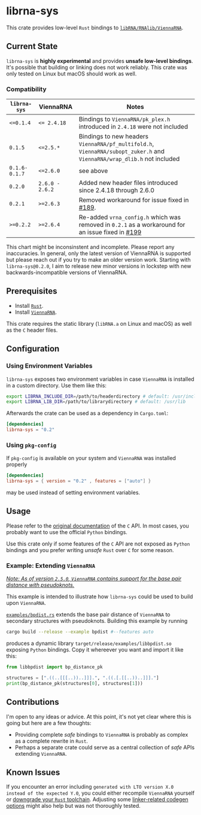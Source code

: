 # librna-sys

This crate provides low-level `Rust` bindings to [`libRNA/RNAlib/ViennaRNA`](https://www.tbi.univie.ac.at/RNA/).

## Current State

`librna-sys` is **highly experimental** and provides **unsafe low-level bindings**.
It's possible that building or linking does not work reliably. 
This crate was only tested on Linux but macOS should work as well.

### Compatibility

| `librna-sys` | ViennaRNA | Notes |
| ------------ | --------- | ----- |
| `<=0.1.4` | `<= 2.4.18` | Bindings to `ViennaRNA/pk_plex.h` introduced in `2.4.18` were not included |
| `0.1.5` | `<=2.5.*` | Bindings to new headers `ViennaRNA/pf_multifold.h`, `ViennaRNA/subopt_zuker.h` and `ViennaRNA/wrap_dlib.h` not included |
| `0.1.6-0.1.7` | `<=2.6.0` | see above |
| `0.2.0` | `2.6.0 - 2.6.2` | Added new header files introduced since 2.4.18 through 2.6.0 |
| `0.2.1` | `>=2.6.3` | Removed workaround for issue fixed in [#189](https://github.com/ViennaRNA/ViennaRNA/pull/189). |
| `>=0.2.2` | `>=2.6.4` | Re-added `vrna_config.h` which was removed in `0.2.1` as a workaround for an issue fixed in [#199](https://github.com/ViennaRNA/ViennaRNA/pull/199) |

This chart might be inconsinstent and incomplete. Please report any inaccuracies.
In general, only the latest version of ViennaRNA is supported but please reach out if you try to make an older version work.
Starting with `librna-sys@0.2.0`, I aim to release new minor versions in lockstep with new backwards-incompatible versions of ViennaRNA.

## Prerequisites

- Install [`Rust`](https://rustup.rs/).
- Install [`ViennaRNA`](https://www.tbi.univie.ac.at/RNA/#download).

This crate requires the static library (`libRNA.a` on Linux and macOS) as well as the `C` header files.

## Configuration

### Using Environment Variables

`librna-sys` exposes two environment variables in case `ViennaRNA` is installed in a custom directory.
Use them like this:

```sh
export LIBRNA_INCLUDE_DIR=/path/to/headerdirectory # default: /usr/include
export LIBRNA_LIB_DIR=/path/to/librarydirectory # default: /usr/lib
```

Afterwards the crate can be used as a dependency in `Cargo.toml`:

```toml
[dependencies]
librna-sys = "0.2"
```

### Using `pkg-config`

If `pkg-config` is available on your system and `ViennaRNA` was installed properly

```toml
[dependencies]
librna-sys = { version = "0.2" , features = ["auto"] }
```

may be used instead of setting environment variables.

## Usage

Please refer to the [original documentation](https://www.tbi.univie.ac.at/RNA/ViennaRNA/doc/html/index.html) of the `C` API.
In most cases, you probably want to use the official `Python` bindings.

Use this crate only if some features of the `C` API are not exposed as `Python` bindings and you prefer writing *unsafe* `Rust` over `C` for some reason.

### Example: Extending `ViennaRNA`

[*Note: As of version `2.5.0`, `ViennaRNA` contains support for the base pair distance with pseudoknots.*](https://github.com/ViennaRNA/ViennaRNA/pull/129)

This example is intended to illustrate how `librna-sys` could be used to build upon `ViennaRNA`.

[`examples/bpdist.rs`](examples/bpdist.rs) extends the base pair distance of `ViennaRNA` to secondary structures with pseudoknots.
Building this example by running

```sh
cargo build --release --example bpdist #--features auto
```

produces a dynamic library `target/release/examples/libbpdist.so` exposing `Python` bindings.
Copy it whereever you want and import it like this:

```python
from libbpdist import bp_distance_pk

structures = [".((..[[[..))..]]].", ".((.[.[[..))..]]]."]
print(bp_distance_pk(structures[0], structures[1]))
```
## Contributions

I'm open to any ideas or advice.
At this point, it's not yet clear where this is going but here are a few thoughts:

- Providing complete *safe* bindings to `ViennaRNA` is probably as complex as a complete rewrite in `Rust`.
- Perhaps a separate crate could serve as a central collection of *safe* APIs extending `ViennaRNA`.

## Known Issues

If you encounter an error including `generated with LTO version X.0 instead of the expected Y.0`,
you could either recompile `ViennaRNA` yourself or [downgrade your `Rust` toolchain](https://doc.rust-lang.org/rustc/linker-plugin-lto.html#toolchain-compatibility).
Adjusting some [linker-related codegen options](https://doc.rust-lang.org/rustc/codegen-options/index.html#linker) might also help but was not thoroughly tested.
